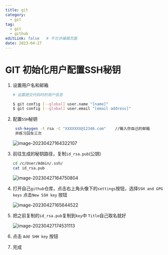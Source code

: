 ```yaml
---
title: git
category:
  - git
tag: 
  - git
  - github
editLink: false   # 不允许编辑页面
date: 2023-04-27
---
```


# GIT 初始化用户配置SSH秘钥

1. 设置用户名和邮箱

   ```bash
   # 设置提交代码时的用户信息
   
   $ git config [--global] user.name "[name]"
   $ git config [--global] user.email "[email address]"
   ```

2. 配置`SSH`秘钥

   ```bash
    ssh-keygen -t rsa -C "XXXXXXX@12346.com"	//输入你自己的邮箱
    并练习回车三次
   ```

   ![image-20230427164322107](https://wucq-jj-blog-resources.oss-cn-hangzhou.aliyuncs.com/blog-img/202304271643175.png)

3. 前往生成的秘钥路径，复制`id_rsa.pub`(公钥)

   ```bash
   cd /c/User/Admin/.ssh/
   cat id_rsa.pub
   ```

   ![image-20230427164750804](https://wucq-jj-blog-resources.oss-cn-hangzhou.aliyuncs.com/blog-img/202304271647898.png)

4. 打开自己`github`仓库，点击右上角头像下的`settings`按钮，选择`SSH and GPG keys` 点击`New SSH key` 按钮

   ![image-20230427165644522](https://wucq-jj-blog-resources.oss-cn-hangzhou.aliyuncs.com/blog-img/202304271656582.png)

5. 把之前复制的`id_rsa.pub`复制到`key`中 `Title`自己取名就好

   ![image-20230427174531113](https://wucq-jj-blog-resources.oss-cn-hangzhou.aliyuncs.com/blog-img/202304271745147.png)

6. 点击 `Add SHH key` 按钮

7. 完成

